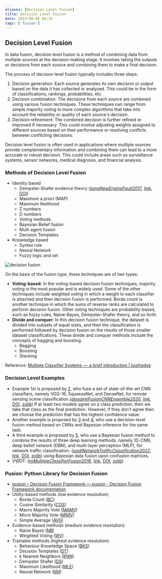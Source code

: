 ```yaml
---
aliases: [Decision Level Fusion]
title: Decision Level Fusion
date: 2023-08-06 04:35
tags: ['fusion']
---
```


## Decision Level Fusion

In data fusion, decision level fusion is a method of combining data from multiple sources at the decision-making stage. It involves taking the outputs or decisions from each source and combining them to make a final decision.

The process of decision level fusion typically includes three steps:

1. Decision generation: Each source generates its own decision or output based on the data it has collected or analyzed. This could be in the form of classifications, rankings, probabilities, etc.
2. Decision combination: The decisions from each source are combined using various fusion techniques. These techniques can range from simple majority voting to more complex algorithms that take into account the reliability or quality of each source's decision.
3. Decision refinement: The combined decision is further refined or improved if necessary. This could involve adjusting weights assigned to different sources based on their performance or resolving conflicts between conflicting decisions.

Decision level fusion is often used in applications where multiple sources provide complementary information and combining them can lead to a more accurate or robust decision. This could include areas such as surveillance systems, sensor networks, medical diagnosis, and financial analysis.

### Methods of Decision Level Fusion

- Identity based
  - Dempster-Shafer evidence theory (_[jiangNewEngineFault2017](zotero://select/library/items/EJX4SEP4)_, [link](https://www.mdpi.com/2076-3417/7/3/280), [DOI](https://doi.org/10.3390/app7030280))
  - Maximum a priori (MAP)
  - Maximum likelihood
  - Z numbers
  - D numbers
  - Voting methods
  - Bayesian Belief fusion
  - Multi agent fusion
  - Decision Templates
- Knowledge based
  - Syntax rule
  - Neural Network
  - Fuzzy logic and set

![decision fusion](https://i.vgy.me/MRxpmi.jpg)

On the basis of the fusion type, these techniques are of two types:

- **Voting-based:** In the voting-based decision fusion techniques, majority voting is the most popular and is widely used. Some of the other techniques include weighted voting in which a weight to each classifier is attached and then decision fusion is performed. Borda count is another technique in which the sums of reverse ranks are calculated to perform decision fusion. Other voting techniques are probability-based, such as fuzzy rules, Naïve-Bayes, Dempster-Shafer theory, and so forth.
- **Divide and conquer:** In this decision fusion technique, the dataset is divided into subsets of equal sizes, and then the classification is performed followed by decision fusion on the results of those smaller dataset classifications. These divide and conquer methods include the concepts of bagging and boosting.
  - Bagging
  - Boosting
  - Stacking

Reference: [Multiple Classifier Systems  —  a brief introduction | luisfredgs](https://medium.com/luisfredgs/multiple-classifier-systems-a-brief-introduction-71238d9c794f)

### Decision Level Examples

- Example 1st is proposed by [2](https://ieeexplore.ieee.org/document/9096721/), who fuse a set of state-of-the-art CNN classifiers, namely VGG-16, SqueezeNet, and DenseNet, for remote sensing scene classification.(_[alosaimiFusionCNNEnsemble2020](zotero://select/library/items/NEUX3N2K)_, [link](), [DOI](https://doi.org/10.1109/ICCAIS48893.2020.9096721), [zolib](https://www.zotero.org/irosyadi/items/NEUX3N2K)) If at least two models agree on a class prediction, then we take that class as the final prediction. However, if they don’t agree then we choose the prediction that has the highest confidence value.
- Another example is proposed by [3](https://ieeexplore.ieee.org/document/8577603) and [4](https://ieeexplore.ieee.org/document/8740526/), who use a decision-level fusion method based on CNNs and Bayesian inference for the same task.
- A third example is proposed by [5](https://link.springer.com/article/10.1007/s10922-021-09639-z), who use a Bayesian fusion method to combine the results of three deep learning methods, namely 1D-CNN, deep belief network (DBN), and multi-layer perceptron (MLP), for network traffic classification. (_[izadiNetworkTrafficClassification2022](zotero://select/library/items/8AV8EUZ7)_, [link](https://doi.org/10.1007/s10922-021-09639-z), [DOI](https://doi.org/10.1007/s10922-021-09639-z), [zolib](https://www.zotero.org/irosyadi/items/8AV8EUZ7)) using Bayesian data fusion upon confusion matrices.
- VWDT: (_[miMultipleClassifierFusion2016](zotero://select/library/items/56Q6MV2Y)_, [link](https://www.hindawi.com/journals/sp/2016/3943859/), [DOI](https://doi.org/10.1155/2016/3943859), [zolib](https://www.zotero.org/irosyadi/items/56Q6MV2Y))

### Pusion: Python Library for Decision Fusion

- [pusion – Decision Fusion Framework — pusion - Decision Fusion Framework documentation](https://ipvs-as.github.io/pusion/build/html/index.html)
- Utility-based methods (low evidence resolution):
  - Borda Count ([BC](https://ipvs-as.github.io/pusion/build/html/pusion.core.borda_count_combiner.html#bc-cref))
  - Cosine Similarity ([COS](https://ipvs-as.github.io/pusion/build/html/pusion.core.cosine_similarity_combiner.html#cos-cref))
  - Macro Majority Vote ([MAMV](https://ipvs-as.github.io/pusion/build/html/pusion.core.macro_majority_vote_combiner.html#mamv-cref))
  - Micro Majority Vote ([MIMV](https://ipvs-as.github.io/pusion/build/html/pusion.core.micro_majority_vote_combiner.html#mimv-cref))
  - Simple Average ([AVG](https://ipvs-as.github.io/pusion/build/html/pusion.core.simple_average_combiner.html#avg-cref))  
- Evidence-based methods (medium evidence resolution):
  - Naive Bayes ([NB](https://ipvs-as.github.io/pusion/build/html/pusion.core.naive_bayes_combiner.html#nb-cref))
  - Weighted Voting ([WV](https://ipvs-as.github.io/pusion/build/html/pusion.core.weighted_voting_combiner.html#wv-cref))  
- Trainable methods (highest evidence resolution):
  - Behaviour Knowledge Space ([BKS](https://ipvs-as.github.io/pusion/build/html/pusion.core.behaviour_knowledge_space_combiner.html#bks-cref))
  - Decision Templates ([DT](https://ipvs-as.github.io/pusion/build/html/pusion.core.decision_templates_combiner.html#dt-cref))
  - k Nearest Neighbors ([KNN](https://ipvs-as.github.io/pusion/build/html/pusion.core.k_nearest_neighbors_combiner.html#knn-cref))
  - Dempster Shafer ([DS](https://ipvs-as.github.io/pusion/build/html/pusion.core.dempster_shafer_combiner.html#ds-cref))
  - Maximum Likelihood ([MLE](https://ipvs-as.github.io/pusion/build/html/pusion.core.maximum_likelihood_combiner.html#mle-cref))
  - Neural Network ([NN](https://ipvs-as.github.io/pusion/build/html/pusion.core.neural_network_combiner.html#nn-cref))
